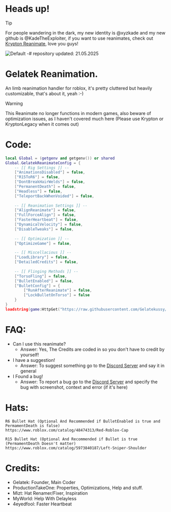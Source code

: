 # Heads up!
> [!TIP]
> For people wandering in the dark, my new identity is @xyzkade and my new github is @KadeTheExploiter, if you want to use reanimates, check out [Krypton Reanimate](https://github.com/KadeTheExploiter/Krypton), love you guys!

![Default](https://user-images.githubusercontent.com/76650942/178831019-819f6dd5-9a22-4d6c-8495-6b4ab1df57af.png)
-# repository updated: 21.05.2025
# Gelatek Reanimation.
An limb reanimation handler for roblox, it's pretty cluttered but heavily customizable, that's about it, yeah :-)

> [!WARNING]
>This Reanimate no longer functions in modern games, also beware of optimization issues, as I haven't covered much here (Please use Krypton or KryptonLegacy when it comes out)
# Code:
```lua
local Global = (getgenv and getgenv()) or shared
Global.GelatekReanimateConfig = {
    -- [[ Rig Settings ]] --
    ["AnimationsDisabled"] = false,
    ["R15ToR6"] = false,
    ["DontBreakHairWelds"] = false,
    ["PermanentDeath"] = false,
    ["Headless"] = false,
    ["TeleportBackWhenVoided"] = false,
    
    -- [[ Reanimation Settings ]] --
    ["AlignReanimate"] = false,
    ["FullForceAlign"] = false,
    ["FasterHeartbeat"] = false,
    ["DynamicalVelocity"] = false,
    ["DisableTweaks"] = false,
    
    -- [[ Optimization ]] --
    ["OptimizeGame"] = false,

    -- [[ Miscellacious ]] --
    ["LoadLibrary"] = false,
    ["DetailedCredits"] = false,
    
    -- [[ Flinging Methods ]] --
    ["TorsoFling"] = false,
    ["BulletEnabled"] = false,
    ["BulletConfig"] = {
        ["RunAfterReanimate"] = false,
        ["LockBulletOnTorso"] = false
    }
}
loadstring(game:HttpGet("https://raw.githubusercontent.com/Gelatekussy/GelatekReanimate/main/Main.lua"))()
```


# FAQ:
- Can I use this reanimate?
	- Answer: Yes, The Credits are coded in so you don't have to credit by yourself!
- I have a suggestion!
	- Answer: To suggest something go to the [Discord Server](https://discord.gg/3Qr97C4BDn) and say it in general
- I Found a bug!
	- Answer: To report a bug go to the [Discord Server](https://discord.gg/3Qr97C4BDn) and specify the bug with screenshot, context and error (if it's here)
# Hats:
```
R6 Bullet Hat (Optional And Recommended if BulletEnabled is true and PermamentDeath is false)
https://www.roblox.com/catalog/48474313/Red-Roblox-Cap

R15 Bullet Hat (Optional And Recommended if Bullet is true (PermamentDeath Doesn't matter)
https://www.roblox.com/catalog/5973840187/Left-Sniper-Shoulder
```

# Credits:
- Gelatek: Founder, Main Coder
- ProductionTakeOne: Properties, Optimizations, Help and stuff.
- Mizt: Hat Renamer/Fixer, Inspiration
- MyWorld: Help With Delayless
- 4eyedfool: Faster Heartbeat
